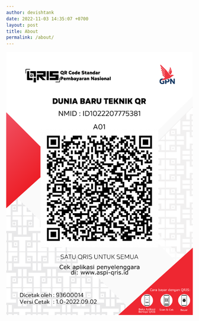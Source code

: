```yaml
---
author: devishtank
date: 2022-11-03 14:35:07 +0700
layout: post
title: About
permalink: /about/
---
```


![QRIS](QRIS.jpeg)


